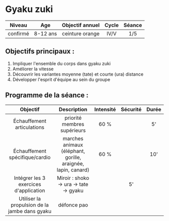 # Gyaku zuki

|Niveau | Age | Objectif annuel | Cycle | Séance |
|:-:|:-:|:-:|:-:|:-:|
|confirmé | 8-12 ans | ceinture orange| IV/V | 1/5 |

## Objectifs principaux :
1. Impliquer l'ensemble du corps dans gyaku zuki
2. Améliorer la vitesse
3. Découvrir les variantes moyenne (tate) et courte (ura) distance
4. Développer l'esprit d'équipe au sein du groupe

## Programme de la séance :

| Objectif | Description | Intensité | Sécurité | Durée |
|:-:|:-:|:-:|:-:|:-:|
|Échauffement articulations | priorité membres supérieurs | 60 % | | 5' |
|Échauffement spécifique/cardio | marches animaux (éléphant, gorille, araignée, lapin, canard) | 60 % | | 10' |
|Intégrer les 3 exercices d'application | Miroir : shoko &rarr; ura &rarr; tate &rarr; gyaku | | 5' |
|Utiliser la propulsion de la jambe dans gyaku | défonce pao | 
